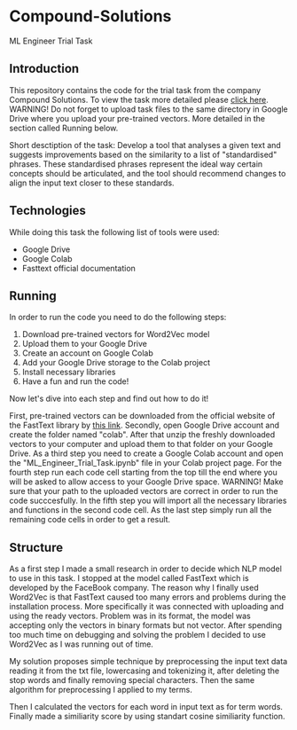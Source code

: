 # Compound-Solutions
ML Engineer Trial Task

## Introduction
This repository contains the code for the trial task from the company Compound Solutions. To view the task more detailed please [click here](https://docs.google.com/document/d/19LhCqx-ARCoAo6JWeQlNEfa0iE2vdg7Gb7RC8mn5GN4/edit). WARNING! Do not forget to upload task files to the same directory in Google Drive where you upload your pre-trained vectors. More detailed in the section called Running below.

Short desctiption of the task: Develop a tool that analyses a given text and suggests improvements based on the similarity to a list of "standardised" phrases. These standardised phrases represent the ideal way certain concepts should be articulated, and the tool should recommend changes to align the input text closer to these standards.


## Technologies
While doing this task the following list of tools were used:
- Google Drive
- Google Colab
- Fasttext official documentation

## Running
In order to run the code you need to do the following steps:
1. Download pre-trained vectors for Word2Vec model
2. Upload them to your Google Drive
3. Create an account on Google Colab
4. Add your Google Drive storage to the Colab project
5. Install necessary libraries
6. Have a fun and run the code!

Now let's dive into each step and find out how to do it!

First, pre-trained vectors can be downloaded from the official website of the FastText library by [this link](https://fasttext.cc/docs/en/english-vectors.html). Secondly, open Google Drive account and create the folder named "colab". After that unzip the freshly downloaded vectors to your computer and upload them to that folder on your Google Drive. As a third step you need to create a Google Colab account and open the "ML_Engineer_Trial_Task.ipynb" file in your Colab project page. For the fourth step run each code cell starting from the top till the end where you will be asked to allow access to your Google Drive space. WARNING! Make sure that your path to the uploaded vectors are correct in order to run the code succcesfully. In the fifth step you will import all the necessary libraries and functions in the second code cell. As the last step simply run all the remaining code cells in order to get a result.


## Structure
As a first step I made a small research in order to decide which NLP model to use in this task. I stopped at the model called FastText which is developed by the FaceBook company. The reason why I finally used Word2Vec is that FastText caused too many errors and problems during the installation process. More specifically it was connected with uploading and using the ready vectors. Problem was in its format, the model was accepting only the vectors in binary formats but not vector. After spending too much time on debugging and solving the problem I decided to use Word2Vec as I was running out of time. 

My solution proposes simple technique by preprocessing the input text data reading it from the txt file, lowercasing and tokenizing it, after deleting the stop words and finally removing special characters. Then the same algorithm for preprocessing I applied to my terms.

Then I calculated the vectors for each word in input text as for term words. Finally made a similiarity score by using standart cosine similiarity function.
